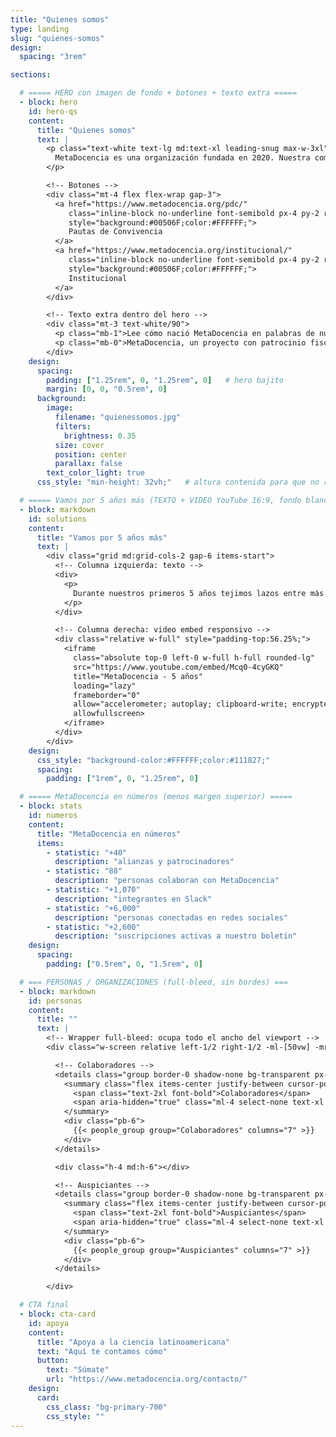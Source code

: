 ```yaml
---
title: "Quienes somos"
type: landing
slug: "quienes-somos"
design:
  spacing: "3rem"

sections:

  # ===== HERO con imagen de fondo + botones + texto extra =====
  - block: hero
    id: hero-qs
    content:
      title: "Quienes somos"
      text: |
        <p class="text-white text-lg md:text-xl leading-snug max-w-3xl">
          MetaDocencia es una organización fundada en 2020. Nuestra comunidad está formada por personas y organizaciones que trabajan construyendo capacidades científicas locales para transformar la ciencia global. Hacemos crecer el conocimiento en red, desde América Latina hacia el mundo.
        </p>

        <!-- Botones -->
        <div class="mt-4 flex flex-wrap gap-3">
          <a href="https://www.metadocencia.org/pdc/"
             class="inline-block no-underline font-semibold px-4 py-2 rounded-md text-base"
             style="background:#00506F;color:#FFFFFF;">
             Pautas de Convivencia
          </a>
          <a href="https://www.metadocencia.org/institucional/"
             class="inline-block no-underline font-semibold px-4 py-2 rounded-md text-base"
             style="background:#00506F;color:#FFFFFF;">
             Institucional
          </a>
        </div>

        <!-- Texto extra dentro del hero -->
        <div class="mt-3 text-white/90">
          <p class="mb-1">Lee cómo nació MetaDocencia en palabras de nuestra Co-Directora, Laura Ación.</p>
          <p class="mb-0">MetaDocencia, un proyecto con patrocinio fiscal de Code for Science &amp; Society.</p>
        </div>
    design:
      spacing:
        padding: ["1.25rem", 0, "1.25rem", 0]   # hero bajito
        margin: [0, 0, "0.5rem", 0]
      background:
        image:
          filename: "quienessomos.jpg"
          filters:
            brightness: 0.35
          size: cover
          position: center
          parallax: false
        text_color_light: true
      css_style: "min-height: 32vh;"   # altura contenida para que no requiera scroll

  # ===== Vamos por 5 años más (TEXTO + VIDEO YouTube 16:9, fondo blanco) =====
  - block: markdown
    id: solutions
    content:
      title: "Vamos por 5 años más"
      text: |
        <div class="grid md:grid-cols-2 gap-6 items-start">
          <!-- Columna izquierda: texto -->
          <div>
            <p>
              Durante nuestros primeros 5 años tejimos lazos entre más de 2.000 profesionales de ciencia y técnica. Lo hicimos trabajando en equipo, de manera colectiva y en alianza con más de 40 comunidades. Gracias por estos primeros 5 años de aprendizaje, colaboración y crecimiento.
            </p>
          </div>

          <!-- Columna derecha: video embed responsivo -->
          <div class="relative w-full" style="padding-top:56.25%;">
            <iframe
              class="absolute top-0 left-0 w-full h-full rounded-lg"
              src="https://www.youtube.com/embed/Mcq0-4cyGKQ"
              title="MetaDocencia - 5 años"
              loading="lazy"
              frameborder="0"
              allow="accelerometer; autoplay; clipboard-write; encrypted-media; gyroscope; picture-in-picture; web-share"
              allowfullscreen>
            </iframe>
          </div>
        </div>
    design:
      css_style: "background-color:#FFFFFF;color:#111827;"
      spacing:
        padding: ["1rem", 0, "1.25rem", 0]

  # ===== MetaDocencia en números (menos margen superior) =====
  - block: stats
    id: numeros
    content:
      title: "MetaDocencia en números"
      items:
        - statistic: "+40"
          description: "alianzas y patrocinadores"
        - statistic: "88"
          description: "personas colaboran con MetaDocencia"
        - statistic: "+1,070"
          description: "integrantes en Slack"
        - statistic: "+6,000"
          description: "personas conectadas en redes sociales"
        - statistic: "+2,600"
          description: "suscripciones activas a nuestro boletín"
    design:
      spacing:
        padding: ["0.5rem", 0, "1.5rem", 0]

  # === PERSONAS / ORGANIZACIONES (full-bleed, sin bordes) ===
  - block: markdown
    id: personas
    content:
      title: ""
      text: |
        <!-- Wrapper full-bleed: ocupa todo el ancho del viewport -->
        <div class="w-screen relative left-1/2 right-1/2 -ml-[50vw] -mr-[50vw]">

          <!-- Colaboradores -->
          <details class="group border-0 shadow-none bg-transparent px-4 md:px-8" open>
            <summary class="flex items-center justify-between cursor-pointer py-4">
              <span class="text-2xl font-bold">Colaboradores</span>
              <span aria-hidden="true" class="ml-4 select-none text-xl leading-none">▾</span>
            </summary>
            <div class="pb-6">
              {{< people_group group="Colaboradores" columns="7" >}}
            </div>
          </details>

          <div class="h-4 md:h-6"></div>

          <!-- Auspiciantes -->
          <details class="group border-0 shadow-none bg-transparent px-4 md:px-8">
            <summary class="flex items-center justify-between cursor-pointer py-4">
              <span class="text-2xl font-bold">Auspiciantes</span>
              <span aria-hidden="true" class="ml-4 select-none text-xl leading-none">▾</span>
            </summary>
            <div class="pb-6">
              {{< people_group group="Auspiciantes" columns="7" >}}
            </div>
          </details>

        </div>

  # CTA final
  - block: cta-card
    id: apoya
    content:
      title: "Apoya a la ciencia latinoamericana"
      text: "Aquí te contamos cómo"
      button:
        text: "Súmate"
        url: "https://www.metadocencia.org/contacto/"
    design:
      card:
        css_class: "bg-primary-700"
        css_style: ""
---
```

